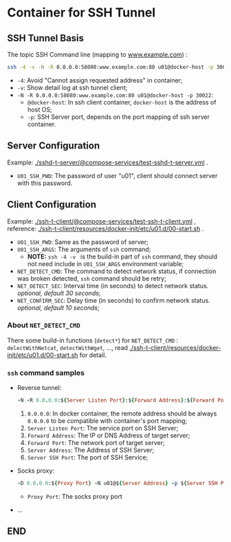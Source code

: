 # Container for SSH Tunnel

## SSH Tunnel Basis

The topic SSH Command line (mapping to www.example.com) :

```bash
ssh -4 -v -N -R 0.0.0.0:58080:www.example.com:80 u01@docker-host -p 30022
```

- `-4`: Avoid "Cannot assign requested address" in container;
- `-v`: Show detail log at ssh tunnel client;
- `-N -R 0.0.0.0:58080:www.example.com:80 u01@docker-host -p 30022`:
  - `@docker-host`: In ssh client container, `docker-host` is the address of host OS;
  - `-p`: SSH Server port, depends on the port mapping of ssh server container.

## Server Configuration

Example: [./sshd-t-server/@compose-services/test-sshd-t-server.yml](./sshd-t-server/@compose-services/test-sshd-t-server.yml) .

- `U01_SSH_PWD`: The password of user "u01", client should connect server with this password.

## Client Configuration

Example: [./ssh-t-client/@compose-services/test-ssh-t-client.yml](./ssh-t-client/@compose-services/test-ssh-t-client.yml) , reference: [./ssh-t-client/resources/docker-init/etc/u01.d/00-start.sh](./ssh-t-client/resources/docker-init/etc/u01.d/00-start.sh) .

- `U01_SSH_PWD`: Same as the password of server;
- `U01_SSH_ARGS`: The arguments of `ssh` command;
  - **NOTE:** `ssh -4 -v ` is the build-in part of `ssh` command, they should not need include in `U01_SSH_ARGS` environment variable;
- `NET_DETECT_CMD`: The command to detect network status, if connection was broken detected,  `ssh` command should be retry;
- `NET_DETECT_SEC`: Interval time (in seconds) to detect network status. *optional, default 30 seconds*;
- `NET_CONFIRM_SEC`: Delay time (in seconds) to confirm network status. *optional, default 10 seconds*;

### About `NET_DETECT_CMD`

There some build-in functions (`detect*`) for `NET_DETECT_CMD` : `delectWithNetcat`, `detectWithWget`, ..., read  [./ssh-t-client/resources/docker-init/etc/u01.d/00-start.sh](./ssh-t-client/resources/docker-init/etc/u01.d/00-start.sh) for detail.

### `ssh` command samples

- Reverse tunnel:

  ```ruby
  -N -R 0.0.0.0:${Server Listen Port}:${Forward Address}:${Forward Port} u01@${Server Address} -p ${Server SSH Port}
  ```

  1. `0.0.0.0`: In docker container, the remote address should be always `0.0.0.0` to be compatible with container's port mapping;
  2. `Server Listen Port`: The service port on SSH Server;
  3. `Forward Address`: The IP or DNS Address of target server;
  4. `Forward Port`: The network port  of target server;
  5. `Server Address`: The Address of SSH Server;
  6. `Server SSH Port`: The port of SSH Service;

- Socks proxy:

  ```ruby
  -D 0.0.0.0:${Proxy Port} -N u01@${Server Address} -p ${Server SSH Port}
  ```

  - `Proxy Port`: The socks proxy port


- ...



## END